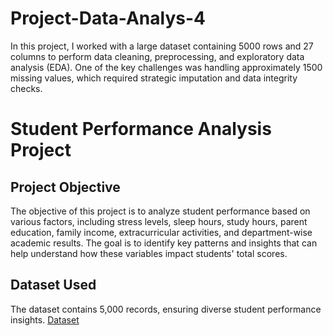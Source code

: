 # Project-Data-Analys-4
In this project, I worked with a large dataset containing 5000 rows and 27 columns to perform data cleaning, preprocessing, and exploratory data analysis (EDA). One of the key challenges was handling approximately 1500 missing values, which required strategic imputation and data integrity checks.

# Student Performance Analysis Project

## Project Objective
The objective of this project is to analyze student performance based on various factors, including stress levels, sleep hours, study hours, parent education, family income, extracurricular activities, and department-wise academic results. The goal is to identify key patterns and insights that can help understand how these variables impact students' total scores.

## Dataset Used
The dataset contains 5,000 records, ensuring diverse student performance insights.
<a href="https://github.com/elangherama/Project-Data-Analys-4/blob/main/Latihan%20-4-%20Students_Grading_Dataset.xlsx](https://github.com/elangherama/Project-Data-Analys-4/blob/main/Latihan%20-4-%20Students_Grading_Dataset.xlsx">Dataset<a/>
